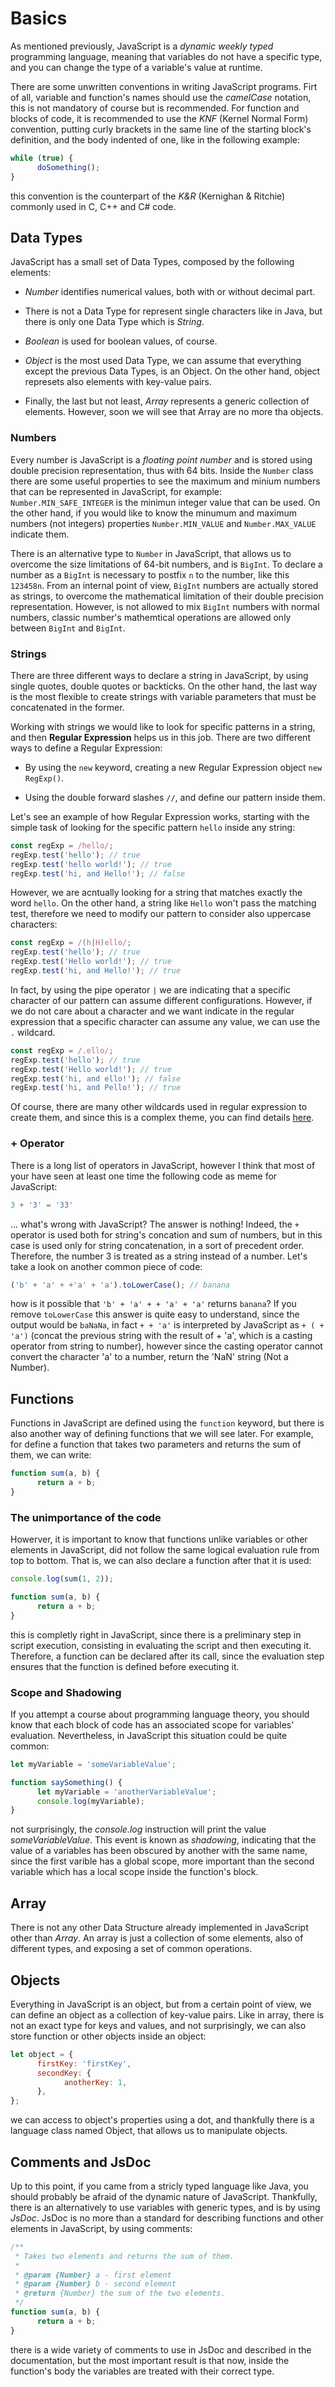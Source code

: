 # Basics

As mentioned previously, JavaScript is a _dynamic_ _weekly typed_ programming language, meaning that variables do not have a specific type, and you can change the type of a variable's value at runtime.

There are some unwritten conventions in writing JavaScript programs. Firt of all, variable and function's names should use the _camelCase_ notation, this is not mandatory of course but is recommended. For function and blocks of code, it is recommended to use the _KNF_ (Kernel Normal Form) convention, putting curly brackets in the same line of the starting block's definition, and the body indented of one, like in the following example:

```javascript
while (true) {
      doSomething();
}
```

this convention is the counterpart of the _K&R_ (Kernighan & Ritchie) commonly used in C, C++ and C# code.

## Data Types

JavaScript has a small set of Data Types, composed by the following elements:

- _Number_ identifies numerical values, both with or without decimal part.

- There is not a Data Type for represent single characters like in Java, but there is only one Data Type which is _String_.

- _Boolean_ is used for boolean values, of course.

- _Object_ is the most used Data Type, we can assume that everything except the previous Data Types, is an Object. On the other hand, object represets also elements with key-value pairs.

- Finally, the last but not least, _Array_ represents a generic collection of elements. However, soon we will see that Array are no more tha objects.

### Numbers

Every number is JavaScript is a _floating point number_ and is stored using double precision representation, thus with 64 bits. Inside the `Number` class there are some useful properties to see the maximum and minium numbers that can be represented in JavaScript, for example: `Number.MIN_SAFE_INTEGER` is the minimun integer value that can be used. On the other hand, if you would like to know the minumum and maximum numbers (not integers) properties `Number.MIN_VALUE` and `Number.MAX_VALUE` indicate them.

There is an alternative type to `Number` in JavaScript, that allows us to overcome the size limitations of 64-bit numbers, and is `BigInt`. To declare a number as a `BigInt` is necessary to postfix `n` to the number, like this `123458n`. From an internal point of view, `BigInt` numbers are actually stored as strings, to overcome the mathematical limitation of their double precision representation. However, is not allowed to mix `BigInt` numbers with normal numbers, classic number's mathemtical operations are allowed only between `BigInt` and `BigInt`.

### Strings

There are three different ways to declare a string in JavaScript, by using single quotes, double quotes or backticks. On the other hand, the last way is the most flexible to create strings with variable parameters that must be concatenated in the former.

Working with strings we would like to look for specific patterns in a string, and then **Regular Expression** helps us in this job. There are two different ways to define a Regular Expression:

- By using the `new` keyword, creating a new Regular Expression object `new RegExp()`.

- Using the double forward slashes `//`, and define our pattern inside them.

Let's see an example of how Regular Expression works, starting with the simple task of looking for the specific pattern `hello` inside any string:

```javascript
const regExp = /hello/;
regExp.test('hello'); // true
regExp.test('hello world!'); // true
regExp.test('hi, and Hello!'); // false
```

However, we are acntually looking for a string that matches exactly the word `hello`. On the other hand, a string like `Hello` won't pass the matching test, therefore we need to modify our pattern to consider also uppercase characters:

```javascript
const regExp = /(h|H)ello/;
regExp.test('hello'); // true
regExp.test('Hello world!'); // true
regExp.test('hi, and Hello!'); // true
```

In fact, by using the pipe operator `|` we are indicating that a specific character of our pattern can assume different configurations. However, if we do not care about a character and we want indicate in the regular expression that a specific character can assume any value, we can use the `.` wildcard.

```javascript
const regExp = /.ello/;
regExp.test('hello'); // true
regExp.test('Hello world!'); // true
regExp.test('hi, and ello!'); // false
regExp.test('hi, and Pello!'); // true
```

Of course, there are many other wildcards used in regular expression to create them, and since this is a complex theme, you can find details [here](https://developer.mozilla.org/en-US/docs/Web/JavaScript/Guide/Regular_expressions).

### + Operator

There is a long list of operators in JavaScript, however I think that most of your have seen at least one time the following code as meme for JavaScript:

```javascript
3 + '3' = '33'
```

... what's wrong with JavaScript? The answer is nothing! Indeed, the `+` operator is used both for string's concation and sum of numbers, but in this case is used only for string concatenation, in a sort of precedent order. Therefore, the number 3 is treated as a string instead of a number. Let's take a look on another common piece of code:

```javascript
('b' + 'a' + +'a' + 'a').toLowerCase(); // banana
```

how is it possible that `'b' + 'a' + + 'a' + 'a'` returns `banana`? If you remove `toLowerCase` this answer is quite easy to understand, since the output would be `baNaNa`, in fact `+ + 'a'` is interpreted by JavaScript as `+ ( + 'a')` (concat the previous string with the result of + 'a', which is a casting operator from string to number), however since the casting operator cannot convert the character 'a' to a number, return the 'NaN' string (Not a Number).

## Functions

Functions in JavaScript are defined using the `function` keyword, but there is also another way of defining functions that we will see later. For example, for define a function that takes two parameters and returns the sum of them, we can write:

```javascript
function sum(a, b) {
      return a + b;
}
```

### The unimportance of the code

Howerver, it is important to know that functions unlike variables or other elements in JavaScript, did not follow the same logical evaluation rule from top to bottom. That is, we can also declare a function after that it is used:

```javascript
console.log(sum(1, 2));

function sum(a, b) {
      return a + b;
}
```

this is completly right in JavaScript, since there is a preliminary step in script execution, consisting in evaluating the script and then executing it. Therefore, a function can be declared after its call, since the evaluation step ensures that the function is defined before executing it.

### Scope and Shadowing

If you attempt a course about programming language theory, you should know that each block of code has an associated scope for variables' evaluation. Nevertheless, in JavaScript this situation could be quite common:

```javascript
let myVariable = 'someVariableValue';

function saySomething() {
      let myVariable = 'anotherVariableValue';
      console.log(myVariable);
}
```

not surprisingly, the _console.log_ instruction will print the value _someVariableValue_. This event is known as _shadowing_, indicating that the value of a variables has been obscured by another with the same name, since the first varible has a global scope, more important than the second variable which has a local scope inside the function's block.

## Array

There is not any other Data Structure already implemented in JavaScript other than _Array_. An array is just a collection of some elements, also of different types, and exposing a set of common operations.

## Objects

Everything in JavaScript is an object, but from a certain point of view, we can define an object as a collection of key-value pairs. Like in array, there is not an exact type for keys and values, and not surprisingly, we can also store function or other objects inside an object:

```javascript
let object = {
      firstKey: 'firstKey',
      secondKey: {
            anotherKey: 1,
      },
};
```

we can access to object's properties using a dot, and thankfully there is a language class named Object, that allows us to manipulate objects.

## Comments and JsDoc

Up to this point, if you came from a stricly typed language like Java, you should probably be afraid of the dynamic nature of JavaScript. Thankfully, there is an alternatively to use variables with generic types, and is by using _JsDoc_. JsDoc is no more than a standard for describing functions and other elements in JavaScript, by using comments:

```javascript
/**
 * Takes two elements and returns the sum of them.
 *
 * @param {Number} a - first element
 * @param {Number} b - second element
 * @return {Number} the sum of the two elements.
 */
function sum(a, b) {
      return a + b;
}
```

there is a wide variety of comments to use in JsDoc and described in the documentation, but the most important result is that now, inside the function's body the variables are treated with their correct type.
